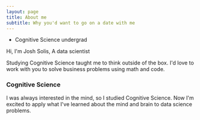 ```yaml
---
layout: page
title: About me
subtitle: Why you'd want to go on a date with me
---
```


- Cognitive Science undergrad

Hi, I'm Josh Solis, A data scientist


Studying Cognitive Science taught me to think outside of the box. I'd love to work with you to solve business problems using math and code.

### Cognitive Science
I was always interested in the mind, so I studied Cognitive Science. Now I'm excited to apply what I've learned about the mind and brain to data science problems.
